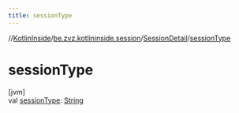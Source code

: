 ```yaml
---
title: sessionType
---
```

//[KotlinInside](../../../index.html)/[be.zvz.kotlininside.session](../index.html)/[SessionDetail](index.html)/[sessionType](session-type.html)



# sessionType



[jvm]\
val [sessionType](session-type.html): [String](https://kotlinlang.org/api/latest/jvm/stdlib/kotlin/-string/index.html)




